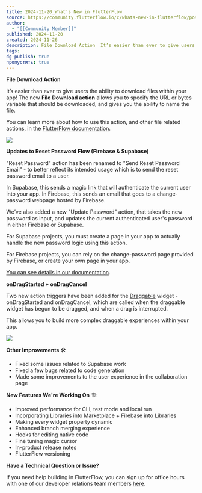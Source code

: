 ```yaml
---
title: 2024-11-20_What's New in FlutterFlow
source: https://community.flutterflow.io/c/whats-new-in-flutterflow/post/what-s-new-in-flutterflow-november-20-2024-4P2kaAI1UZcJ0qP
author:
  - "[[Community Member]]"
published: 2024-11-20
created: 2024-11-26
description: File Download Action  It’s easier than ever to give users the ability to download files within your app! The new File Download action allows you to specify the URL or bytes variable that should be ...
tags: 
dg-publish: true
пропустить: true
---
```

**File Download Action**

It’s easier than ever to give users the ability to download files within your app! The new **File Download action** allows you to specify the URL or bytes variable that should be downloaded, and gives you the ability to name the file.

You can learn more about how to use this action, and other file related actions, in the [FlutterFlow documentation](https://docs.flutterflow.io/concepts/file-handling/download-file).

![](https://tribe-s3-production.imgix.net/YjkNbPMpsEOuoJKM5ZtXq?auto=compress,format&dl)

**Updates to Reset Password Flow (Firebase & Supabase)**

"Reset Password" action has been renamed to "Send Reset Password Email" - to better reflect its intended usage which is to send the reset password email to a user. 

In Supabase, this sends a magic link that will authenticate the current user into your app. In Firebase, this sends an email that goes to a change-password webpage hosted by Firebase.

We’ve also added a new "Update Password" action, that takes the new password as input, and updates the current authenticated user's password in either Firebase or Supabase. 

For Supabase projects, you must create a page in your app to actually handle the new password logic using this action.

For Firebase projects, you can rely on the change-password page provided by Firebase, or create your own page in your app. 

[You can see details in our documentation](https://docs.flutterflow.io/integrations/authentication/supabase/auth-actions/#reset-password-action).

**onDragStarted + onDragCancel**

Two new action triggers have been added for the [Draggable](https://docs.flutterflow.io/resources/ui/widgets/built-in-widgets/draggable/) widget - onDragStarted and onDragCancel, which are called when the draggable widget has begun to be dragged, and when a drag is interrupted.

This allows you to build more complex draggable experiences within your app. 

![](https://tribe-s3-production.imgix.net/s67gfbJdFHOAbrJFjPOhX?auto=compress,format&dl)

**Other Improvements** 🛠️

- Fixed some issues related to Supabase work
- Fixed a few bugs related to code generation
- Made some improvements to the user experience in the collaboration page

**New Features We're Working On** 🏗️

- Improved performance for CLI, test mode and local run
- Incorporating Libraries into Marketplace + Firebase into Libraries
- Making every widget property dynamic
- Enhanced branch merging experience
- Hooks for editing native code
- Fine tuning magic cursor
- In-product release notes
- FlutterFlow versioning

**Have a Technical Question or Issue?**

If you need help building in FlutterFlow, you can sign up for office hours with one of our developer relations team members [here](https://calendly.com/d/ck9k-hzz-ywc/flutterflow-devrel-office-hours?month=2024-10).